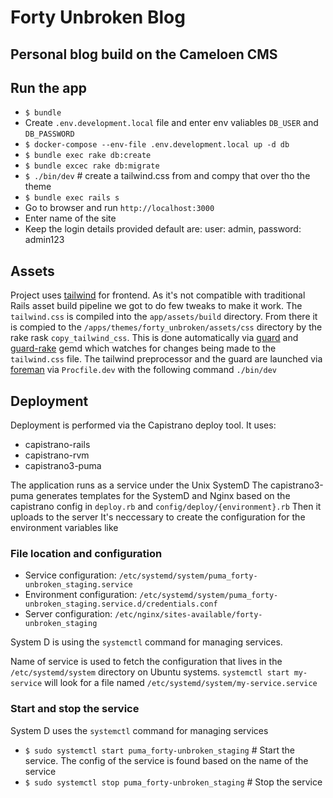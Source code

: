# Forty Unbroken Blog

## Personal blog build on the Cameloen CMS

## Run the app
- `$ bundle`
- Create `.env.development.local` file and enter env valiables `DB_USER` and `DB_PASSWORD`
- `$ docker-compose --env-file .env.development.local up -d db`
- `$ bundle exec rake db:create`
- `$ bundle excec rake db:migrate`
- `$ ./bin/dev` # create a tailwind.css from and compy that over tho the theme
- `$ bundle exec rails s`
- Go to browser and run `http://localhost:3000`
- Enter name of the site
- Keep the login details provided default are: user: admin, password: admin123


## Assets
Project uses [tailwind](https://tailwindcss.com/) for frontend.
As it's not compatible with traditional Rails asset build pipeline we got to do few tweaks to make it work.
The `tailwind.css` is compiled into the `app/assets/build` directory. From there it is compied to the `/apps/themes/forty_unbroken/assets/css` directory by the rake rask `copy_tailwind_css`.
This is done automatically via [guard](https://github.com/guard/guard) and [guard-rake](https://github.com/rubyist/guard-rake) gemd which watches for changes being made to the `tailwind.css` file. The tailwind preprocessor and the guard are launched via [foreman](https://github.com/ddollar/foreman) via `Procfile.dev` with the following command `./bin/dev`

## Deployment
Deployment is performed via the Capistrano deploy tool.
It uses:
- capistrano-rails
- capistrano-rvm
- capistrano3-puma

The application runs as a service under the Unix SystemD
The capistrano3-puma generates templates for the SystemD and Nginx based on the capistrano config in `deploy.rb` and `config/deploy/{environment}.rb`
Then it uploads to the server
It's neccessary to create the configuration for the environment variables like 

### File location and configuration
- Service configuration: `/etc/systemd/system/puma_forty-unbroken_staging.service`
- Environment configuration: `/etc/systemd/system/puma_forty-unbroken_staging.service.d/credentials.conf`
- Server configuration: `/etc/nginx/sites-available/forty-unbroken_staging`

System D is using the `systemctl` command for managing services.

Name of service is used to fetch the configuration that lives in the `/etc/systemd/system` directory on Ubuntu systems. `systemctl start my-service` will look for a file named `/etc/systemd/system/my-service.service`

### Start and stop the service
System D uses the `systemctl` command for managing services

- `$ sudo systemctl start puma_forty-unbroken_staging` # Start the service. The config of the service is found based on the name of the service
- `$ sudo systemctl stop puma_forty-unbroken_staging` # Stop the service
